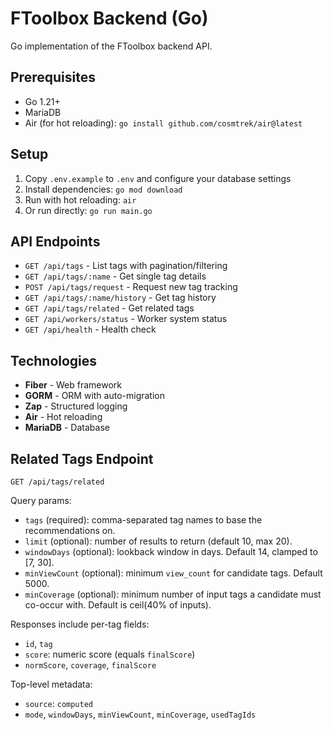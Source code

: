 # FToolbox Backend (Go)

Go implementation of the FToolbox backend API.

## Prerequisites

- Go 1.21+
- MariaDB
- Air (for hot reloading): `go install github.com/cosmtrek/air@latest`

## Setup

1. Copy `.env.example` to `.env` and configure your database settings
2. Install dependencies: `go mod download`
3. Run with hot reloading: `air`
4. Or run directly: `go run main.go`

## API Endpoints

- `GET /api/tags` - List tags with pagination/filtering
- `GET /api/tags/:name` - Get single tag details
- `POST /api/tags/request` - Request new tag tracking
- `GET /api/tags/:name/history` - Get tag history
- `GET /api/tags/related` - Get related tags
- `GET /api/workers/status` - Worker system status
- `GET /api/health` - Health check

## Technologies

- **Fiber** - Web framework
- **GORM** - ORM with auto-migration
- **Zap** - Structured logging
- **Air** - Hot reloading
- **MariaDB** - Database

## Related Tags Endpoint

`GET /api/tags/related`

Query params:

- `tags` (required): comma-separated tag names to base the recommendations on.
- `limit` (optional): number of results to return (default 10, max 20).
- `windowDays` (optional): lookback window in days. Default 14, clamped to [7, 30].
- `minViewCount` (optional): minimum `view_count` for candidate tags. Default 5000.
- `minCoverage` (optional): minimum number of input tags a candidate must co-occur with. Default is ceil(40% of inputs).

Responses include per-tag fields:

- `id`, `tag`
- `score`: numeric score (equals `finalScore`)
- `normScore`, `coverage`, `finalScore`

Top-level metadata:

- `source`: `computed`
- `mode`, `windowDays`, `minViewCount`, `minCoverage`, `usedTagIds`
